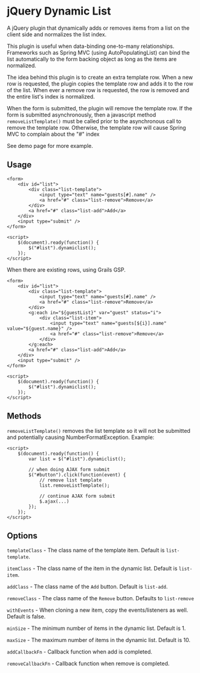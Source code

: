 # jQuery Dynamic List #

A jQuery plugin that dynamically adds or removes items from a list on the client side and normalizes the list index.

This plugin is useful when data-binding one-to-many relationships.  Frameworks such as Spring MVC (using AutoPopulatingList) can bind the list automatically to the form backing object as long as the items are normalized.

The idea behind this plugin is to create an extra template row.  When a new row is requested, the plugin copies the template row and adds it to the row of the list.  When ever a remove row is requested, the row is removed and the entire list's index is normalized.

When the form is submitted, the plugin will remove the template row.  If the form is submitted asynchronously, then a javascript method `removeListTemplate()` must be called prior to the asynchronous call to remove the template row.  Otherwise, the template row will cause Spring MVC to complain about the "#" index

See demo page for more example.  

## Usage ##

    <form>
		<div id="list">
        	<div class="list-template">
        	    <input type="text" name="guests[#].name" />
        	    <a href="#" class="list-remove">Remove</a>
	        </div>
        	<a href="#" class="list-add">Add</a>
		</div>
		<input type="submit" />
	</form>

    <script>
        $(document).ready(function() {
            $("#list").dynamiclist();
        });
    </script>

When there are existing rows, using Grails GSP.

    <form>
		<div id="list">
        	<div class="list-template">
        	    <input type="text" name="guests[#].name" />
        	    <a href="#" class="list-remove">Remove</a>
	        </div>
			<g:each in="${guestList}" var="guest" status="i">
				<div class="list-item">
        	    	<input type="text" name="guests[${i}].name" value="${guest.name}" />
        	   		<a href="#" class="list-remove">Remove</a>
	        	</div>
			</g:each>
        	<a href="#" class="list-add">Add</a>
		</div>
		<input type="submit" />
	</form>

    <script>
        $(document).ready(function() {
            $("#list").dynamiclist();
        });
    </script>

## Methods ##

`removeListTemplate()` removes the list template so it will not be submitted and potentially causing NumberFormatException.  Example:

	<script>
        $(document).ready(function() {
            var list = $("#list").dynamiclist();

			// when doing AJAX form submit
			$("#button").click(function(event) {
				// remove list template
				list.removeListTemplate();

				// continue AJAX form submit
				$.ajax(...)
			});
        });
    </script>

## Options ##

`templateClass` - The class name of the template item.  Default is `list-template`.

`itemClass` - The class name of the item in the dynamic list.  Default is `list-item`.

`addClass` - The class name of the `Add` button.  Default is  `list-add`.

`removeClass` - The class name of the `Remove` button.  Defaults to `list-remove`

`withEvents` - When cloning a new item, copy the events/listeners as well.  Default is false.

`minSize` - The minimum number of items in the dynamic list.  Default is 1.

`maxSize` - The maximum number of items in the dynamic list.  Default is 10.

`addCallbackFn` - Callback function when add is completed.

`removeCallbackFn` - Callback function when remove is completed.
